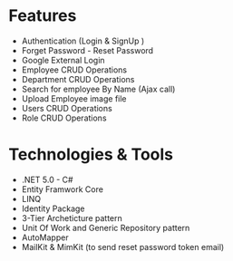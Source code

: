 # Features
* Authentication (Login & SignUp )
* Forget Password - Reset Password
* Google External Login
* Employee CRUD Operations
* Department CRUD Operations
* Search for employee By Name (Ajax call)
* Upload Employee image file
* Users CRUD Operations
* Role CRUD Operations
# Technologies & Tools
* .NET 5.0 - C#
* Entity Framwork Core
* LINQ
* Identity Package
* 3-Tier Archeticture pattern
* Unit Of Work and Generic Repository pattern
* AutoMapper
* MailKit & MimKit (to send reset password token email)
  
